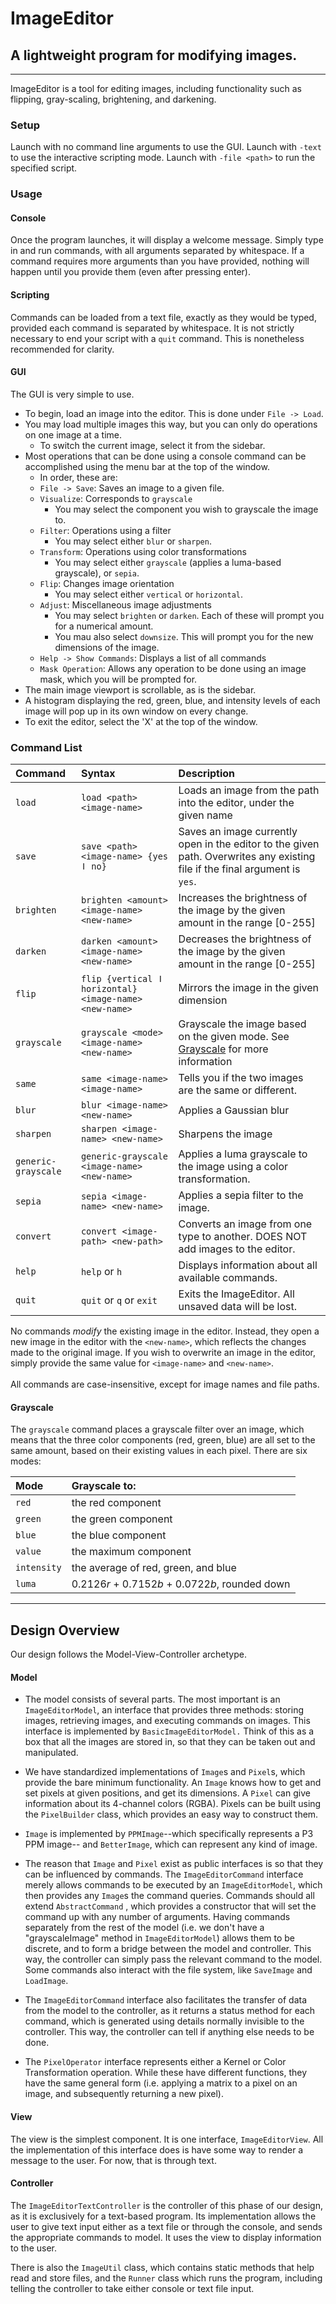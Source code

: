 # ImageEditor

## A lightweight program for modifying images.

---
ImageEditor is a tool for editing images,
including functionality such as flipping, gray-scaling, brightening, and darkening.

### Setup

Launch with no command line arguments to use the GUI.
Launch with `-text` to use the interactive scripting mode.
Launch with `-file <path>` to run the specified script.

### Usage

#### Console

Once the program launches, it will display a welcome message. Simply type in and run commands, with
all arguments separated by whitespace.
If a command requires more arguments than you have provided, nothing will happen until you provide
them (even after pressing enter).

#### Scripting

Commands can be loaded from a text file, exactly as they would be typed, provided each command is
separated by whitespace.
It is not strictly necessary to end your script with a `quit` command. This is nonetheless
recommended for clarity.

#### GUI

The GUI is very simple to use.
- To begin, load an image into the editor. This is done under `File -> Load`.
- You may load multiple images this way, but you can only do operations on one image at a time.
  - To switch the current image, select it from the sidebar.
- Most operations that can be done using a console command can be accomplished using the menu bar at the top of the window.
  - In order, these are:
  - `File -> Save`: Saves an image to a given file.
  - `Visualize`: Corresponds to `grayscale`
    - You may select the component you wish to grayscale the image to.
  - `Filter`: Operations using a filter
    - You may select either `blur` or `sharpen`.
  - `Transform`: Operations using color transformations
    - You may select either `grayscale` (applies a luma-based grayscale), or `sepia`.
  - `Flip`: Changes image orientation
    - You may select either `vertical` or `horizontal`.
  - `Adjust`: Miscellaneous image adjustments
    - You may select `brighten` or `darken`. Each of these will prompt you for a numerical amount.
    - You mau also select `downsize`. This will prompt you for the new dimensions of the image.
  - `Help -> Show Commands`: Displays a list of all commands
  - `Mask Operation`: Allows any operation to be done using an image mask, which you will be prompted for.
- The main image viewport is scrollable, as is the sidebar.
- A histogram displaying the red, green, blue, and intensity levels of each image will pop up in its own window on every change.
- To exit the editor, select the 'X' at the top of the window.

### Command List

| Command             | Syntax                                                 | Description                                                                                                                 |
|:--------------------|:-------------------------------------------------------|:----------------------------------------------------------------------------------------------------------------------------|
| `load `             | `load <path> <image-name>`                             | Loads an image from the path into the editor, under the given name                                                          |
| `save`              | `save <path> <image-name> {yes ǀ no}`                  | Saves an image currently open in the editor to the given path. Overwrites any existing file if the final argument is `yes`. |
| `brighten`          | `brighten <amount> <image-name> <new-name>`            | Increases the brightness of the image by the given amount in the range [0-255]                                              |
| `darken`            | `darken <amount> <image-name> <new-name>`              | Decreases the brightness of the image by the given amount in the range [0-255]                                              |
| `flip`              | `flip {vertical ǀ horizontal} <image-name> <new-name>` | Mirrors the image in the given dimension                                                                                    |
| `grayscale`         | `grayscale <mode> <image-name> <new-name>`             | Grayscale the image based on the given mode. See [Grayscale](#Grayscale) for more information                               |
| `same`              | `same <image-name> <image-name>`                       | Tells you if the two images are the same or different.                                                                      |
| `blur`              | `blur <image-name> <new-name>`                         | Applies a Gaussian blur                                                                                                     |
| `sharpen`           | `sharpen <image-name> <new-name>`                      | Sharpens the image                                                                                                          |
| `generic-grayscale` | `generic-grayscale <image-name> <new-name>`            | Applies a luma grayscale to the image using a color transformation.                                                         |
| `sepia`             | `sepia <image-name> <new-name>`                        | Applies a sepia filter to the image.                                                                                        |
| `convert`           | `convert <image-path> <new-path>`                      | Converts an image from one type to another. DOES NOT add images to the editor.                                              |
| `help`              | `help` or `h`                                          | Displays information about all available commands.                                                                          |
| `quit`              | `quit` or `q` or `exit`                                | Exits the ImageEditor. All unsaved data will be lost.                                                                       |

No commands *modify* the existing image in the editor. Instead, they open a new image in the editor
with the `<new-name>`,
which reflects the changes made to the original image. If you wish to overwrite an image in the
editor, simply provide the same value for `<image-name>` and `<new-name>`.
<br>
<br>
All commands are case-insensitive, except for image names and file paths.

#### Grayscale

The `grayscale` command places a grayscale filter over an image, which means that the three color
components
(red, green, blue) are all set to the same amount, based on their existing values in each pixel.
There are six modes:

| Mode        | Grayscale to:                                   |
|:------------|:------------------------------------------------|
| `red`       | the red component                               |
| `green`     | the green component                             |
| `blue`      | the blue component                              |
| `value`     | the maximum component                           |
| `intensity` | the average of red, green, and blue             |
| `luma`      | 0.2126*r* + 0.7152*b* + 0.0722*b*, rounded down |

---

## Design Overview

Our design follows the Model-View-Controller archetype.

#### Model

- The model consists of several parts. The most important is an `ImageEditorModel`, an interface
  that
  provides three methods: storing images, retrieving images, and executing commands on images.
  This interface is implemented by `BasicImageEditorModel.` Think of this as a box that all the
  images
  are stored in, so that they can be taken out and manipulated.

- We have standardized implementations of `Image`s and `Pixel`s, which provide the bare minimum
  functionality.
  An `Image` knows how to get and set pixels at given positions, and get its dimensions. A `Pixel`
  can
  give
  information about its 4-channel colors (RGBA). Pixels can be built using the `PixelBuilder` class,
  which provides an easy way to construct them.

- `Image` is implemented by `PPMImage`--which specifically represents a P3 PPM image--
  and `BetterImage`, which can represent any kind of image.

- The reason that `Image` and `Pixel` exist as public interfaces is so that they can be influenced
  by
  commands. The `ImageEditorCommand` interface merely allows commands to be executed by
  an `ImageEditorModel`,
  which then provides any `Image`s the command queries. Commands should all extend `AbstractCommand`
  ,
  which
  provides a constructor that will set the command up with any number of arguments. Having commands
  separately from the rest of the model (i.e. we don't have a "grayscaleImage" method
  in `ImageEditorModel`)
  allows them to be discrete, and to form a bridge between the model and controller. This way, the
  controller
  can simply pass the relevant command to the model. Some commands also interact with the file
  system,
  like `SaveImage` and `LoadImage`.

- The `ImageEditorCommand` interface also facilitates the transfer of data from the model to the
  controller,
  as it returns a status method for each command, which is generated using details normally
  invisible
  to the controller.
  This way, the controller can tell if anything else needs to be done.

- The `PixelOperator` interface represents either a Kernel or Color Transformation operation.
  While these have different functions, they have the same general form (i.e. applying a matrix to a
  pixel on an image,
  and subsequently returning a new pixel).

#### View

The view is the simplest component. It is one interface, `ImageEditorView`. All the implementation
of
this interface does is have some way to render a message to the user. For now, that is through text.

#### Controller

The `ImageEditorTextController` is the controller of this phase of our design, as it is exclusively
for
a text-based program. Its implementation allows the user to give text input either as a text file or
through the console, and sends the appropriate commands to model. It uses the view to display
information to
the user.

There is also the `ImageUtil` class, which contains static methods that help read and store files,
and the `Runner` class which runs the program, including telling the controller to take either
console or text file input.
